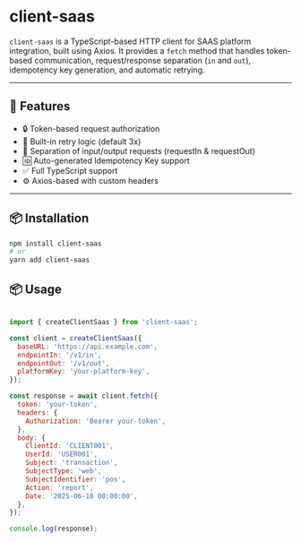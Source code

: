 # client-saas

`client-saas` is a TypeScript-based HTTP client for SAAS platform integration, built using Axios. It provides a `fetch` method that handles token-based communication, request/response separation (`in` and `out`), idempotency key generation, and automatic retrying.

---

## 🚀 Features

- 🔒 Token-based request authorization
- 🔁 Built-in retry logic (default 3x)
- 🧠 Separation of input/output requests (requestIn & requestOut)
- 🆔 Auto-generated Idempotency Key support
- ✅ Full TypeScript support
- ⚙️ Axios-based with custom headers

---

## 📦 Installation

```bash
npm install client-saas
# or
yarn add client-saas
``` 

## 📦 Usage

```js

import { createClientSaas } from 'client-saas';

const client = createClientSaas({
  baseURL: 'https://api.example.com',
  endpointIn: '/v1/in',
  endpointOut: '/v1/out',
  platformKey: 'your-platform-key',
});

const response = await client.fetch({
  token: 'your-token',
  headers: {
    Authorization: 'Bearer your-token',
  },
  body: {
    ClientId: 'CLIENT001',
    UserId: 'USER001',
    Subject: 'transaction',
    SubjectType: 'web',
    SubjectIdentifier: 'pos',
    Action: 'report',
    Date: '2025-06-18 00:00:00',
  },
});

console.log(response);

```